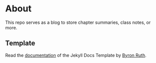 # About

This repo serves as a blog to store chapter summaries, class notes, or more. 

## Template
Read the [documentation](http://bruth.github.io/jekyll-docs-template) of the Jekyll Docs Template by [Byron Ruth](https://github.com/bruth/jekyll-docs-template).
